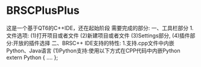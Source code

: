 # BRSCPlusPlus
这是一个基于QT6的C++IDE，还在起始阶段
需要完成的部分:
        一、工具栏部分
            1.文件选项:
                (1)打开项目或者文件
                (2)新建项目或者文件
                (3)Settings部分,
                (4)插件部分:开放的插件选择
        二、BRSC++ IDE支持的特性:
            1.支持.cpp文件中内嵌Python、Java语言
                (1)Python支持:使用以下方式在CPP代码中内嵌Python
                    extern Python
                    {
                        ....
                    };
                

